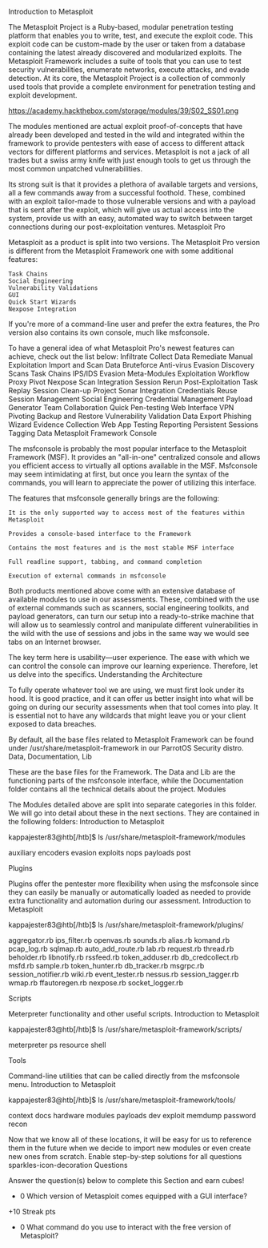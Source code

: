 Introduction to Metasploit

The Metasploit Project is a Ruby-based, modular penetration testing platform that enables you to write, test, and execute the exploit code. This exploit code can be custom-made by the user or taken from a database containing the latest already discovered and modularized exploits. The Metasploit Framework includes a suite of tools that you can use to test security vulnerabilities, enumerate networks, execute attacks, and evade detection. At its core, the Metasploit Project is a collection of commonly used tools that provide a complete environment for penetration testing and exploit development.

https://academy.hackthebox.com/storage/modules/39/S02_SS01.png

The modules mentioned are actual exploit proof-of-concepts that have already been developed and tested in the wild and integrated within the framework to provide pentesters with ease of access to different attack vectors for different platforms and services. Metasploit is not a jack of all trades but a swiss army knife with just enough tools to get us through the most common unpatched vulnerabilities.

Its strong suit is that it provides a plethora of available targets and versions, all a few commands away from a successful foothold. These, combined with an exploit tailor-made to those vulnerable versions and with a payload that is sent after the exploit, which will give us actual access into the system, provide us with an easy, automated way to switch between target connections during our post-exploitation ventures.
Metasploit Pro

Metasploit as a product is split into two versions. The Metasploit Pro version is different from the Metasploit Framework one with some additional features:

    Task Chains
    Social Engineering
    Vulnerability Validations
    GUI
    Quick Start Wizards
    Nexpose Integration

If you're more of a command-line user and prefer the extra features, the Pro version also contains its own console, much like msfconsole.

To have a general idea of what Metasploit Pro's newest features can achieve, check out the list below:
Infiltrate 	Collect Data 	Remediate
Manual Exploitation 	Import and Scan Data 	Bruteforce
Anti-virus Evasion 	Discovery Scans 	Task Chains
IPS/IDS Evasion 	Meta-Modules 	Exploitation Workflow
Proxy Pivot 	Nexpose Scan Integration 	Session Rerun
Post-Exploitation 		Task Replay
Session Clean-up 		Project Sonar Integration
Credentials Reuse 		Session Management
Social Engineering 		Credential Management
Payload Generator 		Team Collaboration
Quick Pen-testing 		Web Interface
VPN Pivoting 		Backup and Restore
Vulnerability Validation 		Data Export
Phishing Wizard 		Evidence Collection
Web App Testing 		Reporting
Persistent Sessions 		Tagging Data
Metasploit Framework Console

The msfconsole is probably the most popular interface to the Metasploit Framework (MSF). It provides an "all-in-one" centralized console and allows you efficient access to virtually all options available in the MSF. Msfconsole may seem intimidating at first, but once you learn the syntax of the commands, you will learn to appreciate the power of utilizing this interface.

The features that msfconsole generally brings are the following:

    It is the only supported way to access most of the features within Metasploit

    Provides a console-based interface to the Framework

    Contains the most features and is the most stable MSF interface

    Full readline support, tabbing, and command completion

    Execution of external commands in msfconsole

Both products mentioned above come with an extensive database of available modules to use in our assessments. These, combined with the use of external commands such as scanners, social engineering toolkits, and payload generators, can turn our setup into a ready-to-strike machine that will allow us to seamlessly control and manipulate different vulnerabilities in the wild with the use of sessions and jobs in the same way we would see tabs on an Internet browser.

The key term here is usability—user experience. The ease with which we can control the console can improve our learning experience. Therefore, let us delve into the specifics.
Understanding the Architecture

To fully operate whatever tool we are using, we must first look under its hood. It is good practice, and it can offer us better insight into what will be going on during our security assessments when that tool comes into play. It is essential not to have any wildcards that might leave you or your client exposed to data breaches.

By default, all the base files related to Metasploit Framework can be found under /usr/share/metasploit-framework in our ParrotOS Security distro.
Data, Documentation, Lib

These are the base files for the Framework. The Data and Lib are the functioning parts of the msfconsole interface, while the Documentation folder contains all the technical details about the project.
Modules

The Modules detailed above are split into separate categories in this folder. We will go into detail about these in the next sections. They are contained in the following folders:
Introduction to Metasploit

kappajester83@htb[/htb]$ ls /usr/share/metasploit-framework/modules

auxiliary  encoders  evasion  exploits  nops  payloads  post

Plugins

Plugins offer the pentester more flexibility when using the msfconsole since they can easily be manually or automatically loaded as needed to provide extra functionality and automation during our assessment.
Introduction to Metasploit

kappajester83@htb[/htb]$ ls /usr/share/metasploit-framework/plugins/

aggregator.rb      ips_filter.rb  openvas.rb           sounds.rb
alias.rb           komand.rb      pcap_log.rb          sqlmap.rb
auto_add_route.rb  lab.rb         request.rb           thread.rb
beholder.rb        libnotify.rb   rssfeed.rb           token_adduser.rb
db_credcollect.rb  msfd.rb        sample.rb            token_hunter.rb
db_tracker.rb      msgrpc.rb      session_notifier.rb  wiki.rb
event_tester.rb    nessus.rb      session_tagger.rb    wmap.rb
ffautoregen.rb     nexpose.rb     socket_logger.rb

Scripts

Meterpreter functionality and other useful scripts.
Introduction to Metasploit

kappajester83@htb[/htb]$ ls /usr/share/metasploit-framework/scripts/

meterpreter  ps  resource  shell

Tools

Command-line utilities that can be called directly from the msfconsole menu.
Introduction to Metasploit

kappajester83@htb[/htb]$ ls /usr/share/metasploit-framework/tools/

context  docs     hardware  modules   payloads
dev      exploit  memdump   password  recon

Now that we know all of these locations, it will be easy for us to reference them in the future when we decide to import new modules or even create new ones from scratch.
Enable step-by-step solutions for all questions
sparkles-icon-decoration
Questions

Answer the question(s) below to complete this Section and earn cubes!
+ 0 Which version of Metasploit comes equipped with a GUI interface?

+10 Streak pts
+ 0 What command do you use to interact with the free version of Metasploit? 
